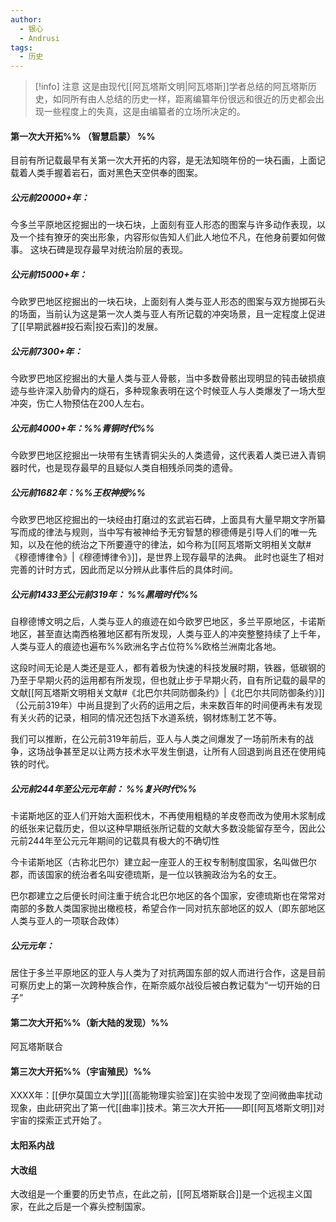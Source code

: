 ```yaml
---
author:
  - 银心
  - Andrusi
tags:
  - 历史
---
```

 
> [!info] 注意
> 这是由现代[[阿瓦塔斯文明|阿瓦塔斯]]学者总结的阿瓦塔斯历史，如同所有由人总结的历史一样，距离编纂年份很远和很近的历史都会出现一些程度上的失真，这是由编纂者的立场所决定的。



#### 第一次大开拓%% （智慧启蒙） %%
目前有所记载最早有关第一次大开拓的内容，是无法知晓年份的一块石画，上面记载着人类手握着岩石，面对黑色天空供奉的图案。

#####  公元前20000+年：
今多兰平原地区挖掘出的一块石块，上面刻有亚人形态的图案与许多动作表现，以及一个挂有獠牙的突出形象，内容形似告知人们此人地位不凡，在他身前要如何做事。
这块石碑是现存最早对统治阶层的表现。

##### 公元前15000+年：
今欧罗巴地区挖掘出的一块石块，上面刻有人类与亚人形态的图案与双方抛掷石头的场面，当前认为这是第一次人类与亚人有所记载的冲突场景，且一定程度上促进了[[早期武器#投石索|投石索]]的发展。

##### 公元前7300+年：
今欧罗巴地区挖掘出的大量人类与亚人骨骸，当中多数骨骸出现明显的钝击破损痕迹与些许深入肋骨内的燧石，多种现象表明在这个时候亚人与人类爆发了一场大型冲突，伤亡人物预估在200人左右。

##### 公元前4000+年：%%青铜时代%%
今欧罗巴地区挖掘出一块带有生锈青铜尖头的人类遗骨，这代表着人类已进入青铜器时代，也是现存最早的且疑似人类自相残杀同类的遗骨。

##### 公元前1682年：%%王权神授%%
今欧罗巴地区挖掘出的一块经由打磨过的玄武岩石碑，上面具有大量早期文字所纂写而成的律法与规则，当中写有被神给予无穷智慧的穆德傅是引导人们的唯一先知，以及在他的统治之下所要遵守的律法，如今称为[[阿瓦塔斯文明相关文献#《穆德博律令》|《穆德博律令》]]，是世界上现存最早的法典。
此时也诞生了相对完善的计时方式，因此而足以分辨从此事件后的具体时间。

#####  公元前1433至公元前319年： %%黑暗时代%%
自穆德博文明之后，人类与亚人的痕迹在如今欧罗巴地区，多兰平原地区，卡诺斯地区，甚至直达南西格雅地区都有所发现，人类与亚人的冲突整整持续了上千年，人类与亚人的痕迹也遍布%%欧洲名字占位符%%欧格兰洲南北各地。

这段时间无论是人类还是亚人，都有着极为快速的科技发展时期，铁器，低碳钢的乃至于早期火药的运用都有所发现，但也就止步于早期火药，自有所记载的最早的文献[[阿瓦塔斯文明相关文献#《北巴尔共同防御条约》|《北巴尔共同防御条约》]]（公元前319年）中尚且提到了火药的运用之后，未来数百年的时间便再未有发现有关火药的记录，相同的情况还包括下水道系统，钢材炼制工艺不等。

我们可以推断，在公元前319年前后，亚人与人类之间爆发了一场前所未有的战争，这场战争甚至足以让两方技术水平发生倒退，让所有人回退到尚且还在使用纯铁的时代。

##### 公元前244年至公元元年前：  %%复兴时代%%
卡诺斯地区的亚人们开始大面积伐木，不再使用粗糙的羊皮卷而改为使用木浆制成的纸张来记载历史，但以这种早期纸张所记载的文献大多数没能留存至今，因此公元前244年至公元元年期间的记载具有极大的不确切性

今卡诺斯地区（古称北巴尔）建立起一座亚人的王权专制制度国家，名叫做巴尔郡，而该国家的统治者名叫安德琉斯，是一位以铁腕政治为名的女王。

巴尔郡建立之后便长时间注重于统合北巴尔地区的各个国家，安德琉斯也在常常对南部的多数人类国家抛出橄榄枝，希望合作一同对抗东部地区的奴人（即东部地区人类与亚人的一项联合政体）

##### 公元元年：
居住于多兰平原地区的亚人与人类为了对抗两国东部的奴人而进行合作，这是目前可察历史上的第一次跨种族合作，在斯奈威尔战役后被白教记载为“一切开始的日子”
#### 第二次大开拓%%（新大陆的发现）%%
阿瓦塔斯联合





#### 第三次大开拓%%（宇宙殖民）%%
XXXX年：[[伊尔莫国立大学]][[高能物理实验室]]在实验中发现了空间微曲率扰动现象，由此研究出了第一代[[曲率]]技术。第三次大开拓——即[[阿瓦塔斯文明]]对宇宙的探索正式开始了。


#### 太阳系内战



#### 大改组
大改组是一个重要的历史节点，在此之前，[[阿瓦塔斯联合]]是一个远视主义国家，在此之后是一个寡头控制国家。